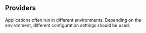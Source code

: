 ## Providers

Applications often run in different environments. Depending on the environment, different configuration settings should be used.
